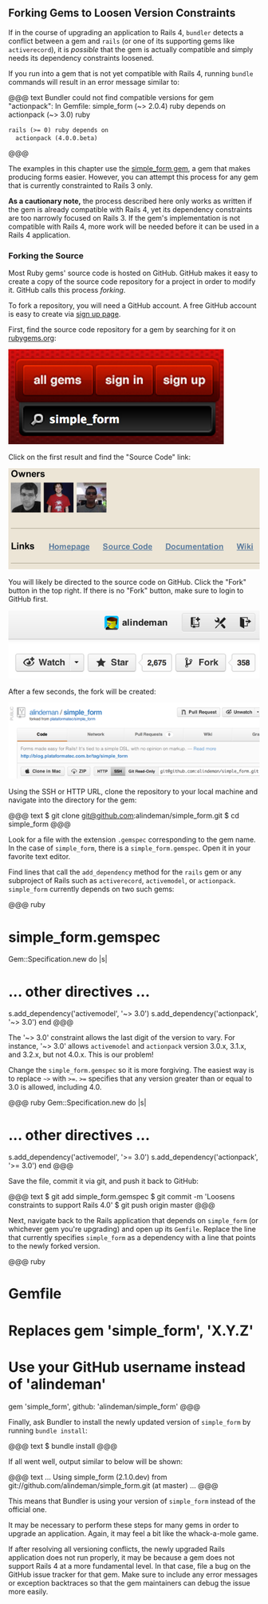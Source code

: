 ## <a id="forking-and-loosening-constraints"></a>Forking Gems to Loosen Version Constraints

If in the course of upgrading an application to Rails 4, `bundler` detects a
conflict between a gem and `rails` (or one of its supporting gems like
`activerecord`), it is *possible* that the gem is actually compatible and
simply needs its dependency constraints loosened.

If you run into a gem that is not yet compatible with Rails 4, running `bundle`
commands will result in an error message similar to:

@@@ text
Bundler could not find compatible versions for gem "actionpack":
  In Gemfile:
    simple_form (~> 2.0.4) ruby depends on
      actionpack (~> 3.0) ruby

    rails (>= 0) ruby depends on
      actionpack (4.0.0.beta)
@@@

The examples in this chapter use the [simple_form
gem](https://github.com/plataformatec/simple_form), a gem that makes producing
forms easier. However, you can attempt this process for any gem that is
currently constrainted to Rails 3 only.

**As a cautionary note,** the process described here only works as written if
the gem is already compatible with Rails 4, yet its dependency constraints are
too narrowly focused on Rails 3. If the gem's implementation is not compatible
with Rails 4, more work will be needed before it can be used in a Rails 4
application.

### Forking the Source

Most Ruby gems' source code is hosted on GitHub. GitHub makes it easy to create
a copy of the source code repository for a project in order to modify it.
GitHub calls this process *forking*.

To fork a repository, you will need a GitHub account. A free GitHub account is
easy to create via [sign up page](https://github.com/signup/free).

First, find the source code repository for a gem by searching for it on
[rubygems.org](http://rubygems.org):

![searching for simple_form on rubygems.org](../images/searching_for_simple_form.png)

Click on the first result and find the "Source Code" link:

![simple_form source code link](../images/simple_form_source_code.png)

You will likely be directed to the source code on GitHub. Click the "Fork"
button in the top right. If there is no "Fork" button, make sure to login
to GitHub first.

![fork simple_form](../images/fork_simple_form.png)

After a few seconds, the fork will be created:

![simple_form fork successfully created](../images/simple_form_fork_created.png)

Using the SSH or HTTP URL, clone the repository to your local machine and
navigate into the directory for the gem:

@@@ text
$ git clone git@github.com:alindeman/simple_form.git
$ cd simple_form
@@@

Look for a file with the extension `.gemspec` corresponding to the gem name.
In the case of `simple_form`, there is a `simple_form.gemspec`. Open it in
your favorite text editor.

Find lines that call the `add_dependency` method for the `rails` gem or any
subproject of Rails such as `activerecord`, `activemodel`, or `actionpack`.
`simple_form` currently depends on two such gems:

@@@ ruby
# simple_form.gemspec
Gem::Specification.new do |s|
  # ... other directives ...

  s.add_dependency('activemodel', '~> 3.0')
  s.add_dependency('actionpack', '~> 3.0')
end
@@@

The '~> 3.0' constraint allows the last digit of the version to vary. For
instance, '~> 3.0' allows `activemodel` and `actionpack` version 3.0.x, 3.1.x,
and 3.2.x, but not 4.0.x. This is our problem!

Change the `simple_form.gemspec` so it is more forgiving. The easiest way is
to replace `~>` with `>=`. `>=` specifies that any version greater than or
equal to 3.0 is allowed, including 4.0.

@@@ ruby
Gem::Specification.new do |s|
  # ... other directives ...

  s.add_dependency('activemodel', '>= 3.0')
  s.add_dependency('actionpack', '>= 3.0')
end
@@@

Save the file, commit it via git, and push it back to GitHub:

@@@ text
$ git add simple_form.gemspec
$ git commit -m 'Loosens constraints to support Rails 4.0'
$ git push origin master
@@@

Next, navigate back to the Rails application that depends on `simple_form` (or
whichever gem you're upgrading) and open up its `Gemfile`. Replace the line
that currently specifies `simple_form` as a dependency with a line that
points to the newly forked version.

@@@ ruby
# Gemfile

# Replaces gem 'simple_form', 'X.Y.Z'
# Use your GitHub username instead of 'alindeman'
gem 'simple_form', github: 'alindeman/simple_form'
@@@

Finally, ask Bundler to install the newly updated version of `simple_form` by
running `bundle install`:

@@@ text
$ bundle install
@@@

If all went well, output similar to below will be shown:

@@@ text
...
Using simple_form (2.1.0.dev) from git://github.com/alindeman/simple_form.git (at master)
...
@@@

This means that Bundler is using your version of `simple_form` instead of the
official one.

It may be necessary to perform these steps for many gems in order to upgrade an
application. Again, it may feel a bit like the whack-a-mole game.

If after resolving all versioning conflicts, the newly upgraded Rails
application does not run properly, it may be because a gem does not support
Rails 4 at a more fundamental level. In that case, file a bug on the GitHub
issue tracker for that gem. Make sure to include any error messages or
exception backtraces so that the gem maintainers can debug the issue more
easily.
